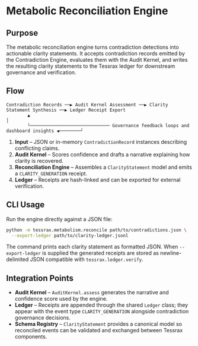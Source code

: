 # Metabolic Reconciliation Engine

## Purpose
The metabolic reconciliation engine turns contradiction detections into actionable clarity statements.  It
accepts contradiction records emitted by the Contradiction Engine, evaluates them with the Audit Kernel, and
writes the resulting clarity statements to the Tessrax ledger for downstream governance and verification.

## Flow
```
Contradiction Records ──▶ Audit Kernel Assessment ──▶ Clarity Statement Synthesis ──▶ Ledger Receipt Export
        ▲                                                                                         │
        └────────────────────────────── Governance feedback loops and dashboard insights ◀────────┘
```

1. **Input** – JSON or in-memory `ContradictionRecord` instances describing conflicting claims.
2. **Audit Kernel** – Scores confidence and drafts a narrative explaining how clarity is recovered.
3. **Reconciliation Engine** – Assembles a `ClarityStatement` model and emits a `CLARITY_GENERATION` receipt.
4. **Ledger** – Receipts are hash-linked and can be exported for external verification.

## CLI Usage
Run the engine directly against a JSON file:

```bash
python -m tessrax.metabolism.reconcile path/to/contradictions.json \
  --export-ledger path/to/clarity-ledger.jsonl
```

The command prints each clarity statement as formatted JSON.  When `--export-ledger` is supplied the generated
receipts are stored as newline-delimited JSON compatible with `tessrax.ledger.verify`.

## Integration Points
- **Audit Kernel** – `AuditKernel.assess` generates the narrative and confidence score used by the engine.
- **Ledger** – Receipts are appended through the shared `Ledger` class; they appear with the event type
  `CLARITY_GENERATION` alongside contradiction governance decisions.
- **Schema Registry** – `ClarityStatement` provides a canonical model so reconciled events can be validated and
  exchanged between Tessrax components.
